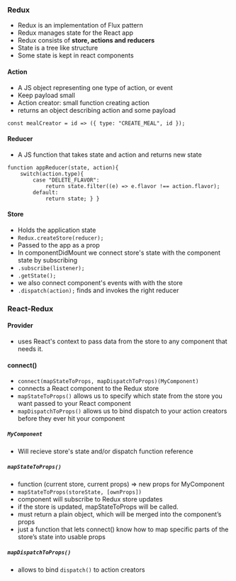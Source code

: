 
### Redux

* Redux is an implementation of Flux pattern
* Redux manages state for the React app
* Redux consists of **store, actions and reducers**
* State is a tree like structure
* Some state is kept in react components

#### Action

* A JS object representing one type of action, or event
* Keep payload small
* Action creator: small function creating action
* returns an object describing action and some payload

```
const mealCreator = id => ({ type: "CREATE_MEAL", id });
```

#### Reducer

* A JS function that takes state and action and returns new state

```
function appReducer(state, action){
    switch(action.type){
        case "DELETE_FLAVOR":
            return state.filter((e) => e.flavor !== action.flavor);
        default:
            return state; } }
```


#### Store

* Holds the application state
* `Redux.createStore(reducer);` 
* Passed to the app as a prop
* In componentDidMount we connect store's state with the component state by subscribing
* `.subscribe(listener);`
* `.getState();`
* we also connect component's events with with the store
* `.dispatch(action);` finds and invokes the right reducer

### React-Redux

#### Provider

* uses React's context to pass data from the store to any component that needs it.

#### connect()

* `connect(mapStateToProps, mapDispatchToProps)(MyComponent)`
* connects a React component to the Redux store
* `mapStateToProps()` allows us to specify which state from the store you want passed to your React component
* `mapDispatchToProps()` allows us to bind dispatch to your action creators before they ever hit your component

##### `MyComponent` 

* Will recieve store's state and/or dispatch function reference

##### `mapStateToProps()`

* function (current store, current props) =>  new props for MyComponent
* `mapStateToProps(storeState, [ownProps])`
* component will subscribe to Redux store updates 
* if the store is updated, mapStateToProps will be called.
* must return a plain object, which will be merged into the component’s props
* just a function that lets connect() know how to map specific parts of the store’s state into usable props

##### `mapDispatchToProps()`

* allows to bind `dispatch()` to action creators
